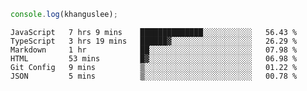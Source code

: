 ```js
console.log(khanguslee);
```

<!--START_SECTION:waka-->

```text
JavaScript   7 hrs 9 mins    ██████████████░░░░░░░░░░░   56.43 %
TypeScript   3 hrs 19 mins   ██████▓░░░░░░░░░░░░░░░░░░   26.29 %
Markdown     1 hr            ██░░░░░░░░░░░░░░░░░░░░░░░   07.98 %
HTML         53 mins         █▓░░░░░░░░░░░░░░░░░░░░░░░   06.98 %
Git Config   9 mins          ▒░░░░░░░░░░░░░░░░░░░░░░░░   01.22 %
JSON         5 mins          ▒░░░░░░░░░░░░░░░░░░░░░░░░   00.78 %
```

<!--END_SECTION:waka-->

<!--
**khanguslee/khanguslee** is a ✨ _special_ ✨ repository because its `README.md` (this file) appears on your GitHub profile.

Here are some ideas to get you started:

- 🔭 I’m currently working on ...
- 🌱 I’m currently learning ...
- 👯 I’m looking to collaborate on ...
- 🤔 I’m looking for help with ...
- 💬 Ask me about ...
- 📫 How to reach me: ...
- 😄 Pronouns: ...
- ⚡ Fun fact: ...
-->
